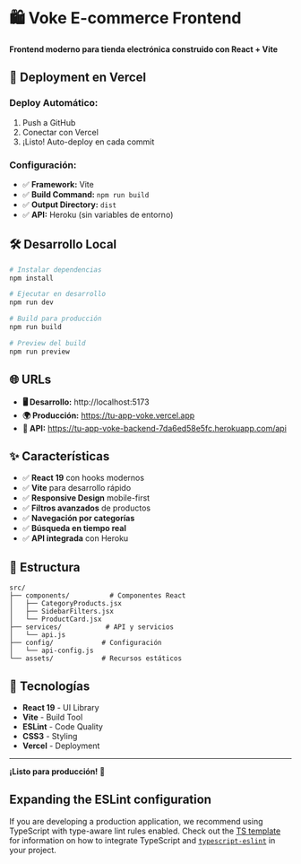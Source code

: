 # 🛍️ Voke E-commerce Frontend

**Frontend moderno para tienda electrónica construido con React + Vite**

## 🚀 **Deployment en Vercel**

### **Deploy Automático:**
1. Push a GitHub
2. Conectar con Vercel
3. ¡Listo! Auto-deploy en cada commit

### **Configuración:**
- ✅ **Framework:** Vite
- ✅ **Build Command:** `npm run build`
- ✅ **Output Directory:** `dist`
- ✅ **API:** Heroku (sin variables de entorno)

## 🛠️ **Desarrollo Local**

```bash
# Instalar dependencias
npm install

# Ejecutar en desarrollo
npm run dev

# Build para producción
npm run build

# Preview del build
npm run preview
```

## 🌐 **URLs**

- **🖥️ Desarrollo:** http://localhost:5173
- **🌍 Producción:** https://tu-app-voke.vercel.app
- **📱 API:** https://tu-app-voke-backend-7da6ed58e5fc.herokuapp.com/api

## ✨ **Características**

- ✅ **React 19** con hooks modernos
- ✅ **Vite** para desarrollo rápido
- ✅ **Responsive Design** mobile-first
- ✅ **Filtros avanzados** de productos
- ✅ **Navegación por categorías**
- ✅ **Búsqueda en tiempo real**
- ✅ **API integrada** con Heroku

## 📁 **Estructura**

```
src/
├── components/          # Componentes React
│   ├── CategoryProducts.jsx
│   ├── SidebarFilters.jsx
│   └── ProductCard.jsx
├── services/           # API y servicios
│   └── api.js
├── config/            # Configuración
│   └── api-config.js
└── assets/            # Recursos estáticos
```

## 🔧 **Tecnologías**

- **React 19** - UI Library
- **Vite** - Build Tool
- **ESLint** - Code Quality
- **CSS3** - Styling
- **Vercel** - Deployment

---

**¡Listo para producción! 🎉**

## Expanding the ESLint configuration

If you are developing a production application, we recommend using TypeScript with type-aware lint rules enabled. Check out the [TS template](https://github.com/vitejs/vite/tree/main/packages/create-vite/template-react-ts) for information on how to integrate TypeScript and [`typescript-eslint`](https://typescript-eslint.io) in your project.
